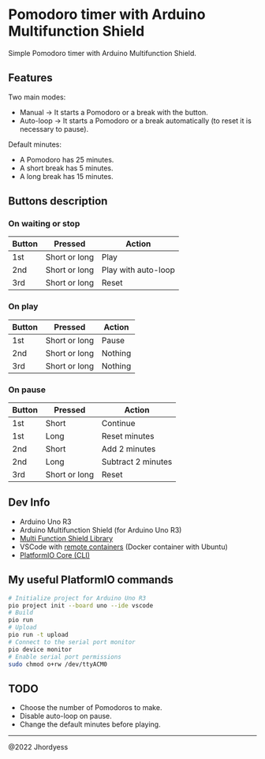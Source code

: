 # Pomodoro timer with Arduino Multifunction Shield

Simple Pomodoro timer with Arduino Multifunction Shield.

## Features

Two main modes:

- Manual -> It starts a Pomodoro or a break with the button.
- Auto-loop -> It starts a Pomodoro or a break automatically (to reset it is necessary to pause).

Default minutes:

- A Pomodoro has 25 minutes.
- A short break has 5 minutes.
- A long break has 15 minutes.

## Buttons description

### On waiting or stop

Button| Pressed | Action
-|-|-
 1st | Short or long | Play
 2nd | Short or long | Play with auto-loop
 3rd | Short or long | Reset

### On play

Button| Pressed | Action
-|-|-
 1st | Short or long | Pause
 2nd | Short or long | Nothing
 3rd | Short or long | Nothing

### On pause

Button| Pressed | Action
-|-|--
 1st | Short | Continue
 1st | Long | Reset minutes
 2nd | Short | Add 2 minutes
 2nd | Long | Subtract 2 minutes
 3rd | Short or long | Reset

## Dev Info

- Arduino Uno R3
- Arduino Multifunction Shield (for Arduino Uno R3)
- [Multi Function Shield Library](https://registry.platformio.org/libraries/hpsaturn/MultiFuncShield)
- VSCode with [remote containers](https://code.visualstudio.com/docs/remote/containers) (Docker container with Ubuntu)
- [PlatformIO Core (CLI)](https://docs.platformio.org/en/latest/core/index.html#platformio-core-cli)

## My useful PlatformIO commands

```bash
# Initialize project for Arduino Uno R3
pio project init --board uno --ide vscode
# Build
pio run
# Upload
pio run -t upload
# Connect to the serial port monitor
pio device monitor
# Enable serial port permissions
sudo chmod o+rw /dev/ttyACM0
```

## TODO

- Choose the number of Pomodoros to make.
- Disable auto-loop on pause.
- Change the default minutes before playing.

---
@2022 Jhordyess
